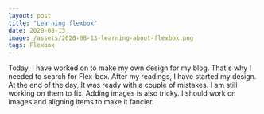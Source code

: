 ```yaml
---
layout: post
title: "Learning flexbox"
date: 2020-08-13
image: /assets/2020-08-13-learning-about-flexbox.png
tags: Flexbox
---
```


Today, I have worked on to make my own design for my blog. That's why I needed to search for Flex-box. After my readings, I have started my design. At the end of the day, It was ready with a couple of mistakes. I am still working on them to fix. Adding images is also tricky. I should work on images and aligning items to make it fancier.
